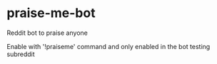 # praise-me-bot
Reddit bot to praise anyone

Enable with '!praiseme' command and only enabled in the bot testing subreddit
